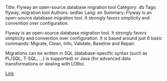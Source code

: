 Title: Flyway an open-source database migration tool
Category: db
Tags: flyway, migration tool
Authors: sedlav
Lang: en
Summary: Flyway is an open-source database migration tool. It strongly favors simplicity and convention over configuration.

Flyway is an open-source database migration tool. It strongly favors simplicity and convention over configuration. It is based around just 6 basic commands: Migrate, Clean, Info, Validate, Baseline and Repair.

Migrations can be written in SQL (database-specific syntax (such as PL/SQL, T-SQL, ...) is supported) or Java (for advanced data transformations or dealing with LOBs).

[Link](https://flywaydb.org) 
